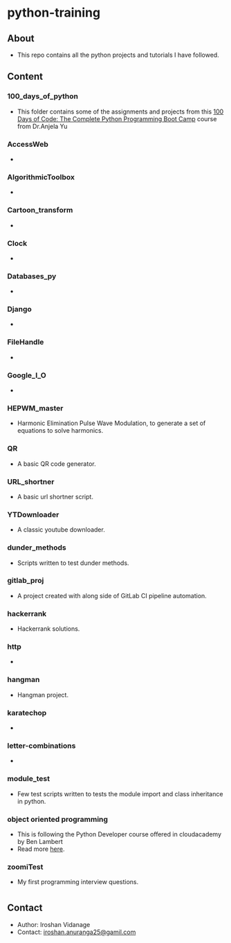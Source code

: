 # python-training

## About

- This repo contains all the python projects and tutorials I have followed.

## Content

### 100_days_of_python

- This folder contains some of the assignments and projects from this [100 Days of Code: The Complete Python Programming Boot Camp](https://www.udemy.com/course-dashboard-redirect/?course_id=2776760) course from Dr.Anjela Yu

### AccessWeb

- 

### AlgorithmicToolbox

- 

### Cartoon_transform

- 

### Clock

- 

### Databases_py

- 

### Django

- 

### FileHandle

- 

### Google_I_O

- 

### HEPWM_master

- Harmonic Elimination Pulse Wave Modulation, to generate a set of equations to solve harmonics.

### QR

- A basic QR code generator.

### URL_shortner

- A basic url shortner script.

### YTDownloader

- A classic youtube downloader.

### dunder_methods

- Scripts written to test dunder methods.

### gitlab_proj

- A project created with along side of GitLab CI pipeline automation.

### hackerrank

- Hackerrank solutions.

### http

- 

### hangman

- Hangman project.

### karatechop

- 

### letter-combinations

- 

### module_test

- Few test scripts written to tests the module import and class inheritance in python.

### object oriented programming

- This is following the Python Developer course offered in cloudacademy by Ben Lambert
- Read more [here](./oop/README.md).

### zoomiTest

- My first programming interview questions.



#

## Contact

- Author: Iroshan Vidanage
- Contact: iroshan.anuranga25@gamil.com